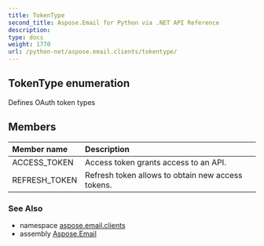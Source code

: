 ```yaml
---
title: TokenType
second_title: Aspose.Email for Python via .NET API Reference
description: 
type: docs
weight: 1770
url: /python-net/aspose.email.clients/tokentype/
---
```


## TokenType enumeration

Defines OAuth token types

## Members
| Member name | Description |
| :- | :- |
|ACCESS_TOKEN|Access token grants access to an API.|
|REFRESH_TOKEN|Refresh token allows to obtain new access tokens.|

### See Also

* namespace [aspose.email.clients](/email/python-net/aspose.email.clients/)
* assembly [Aspose.Email](/email/python-net/)

